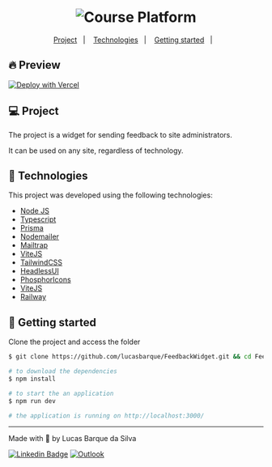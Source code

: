 <h1 align="center">
    <img alt="Course Platform" title="Course Platform" src=".github/preview.mp4" />    
</h1>

<p align="center">
  <a href="#-project">Project</a>&nbsp;&nbsp;&nbsp;|&nbsp;&nbsp;&nbsp;
  <a href="#-technologies">Technologies</a>&nbsp;&nbsp;&nbsp;|&nbsp;&nbsp;&nbsp;
  <a href="#-getting-started">Getting started</a>&nbsp;&nbsp;&nbsp;|&nbsp;&nbsp;&nbsp;  
</p>

## 🔥 Preview

[![Deploy with Vercel](https://vercel.com/button)](https://feedback-widget-mu.vercel.app/)

## 💻 Project

The project is a widget for sending feedback to site administrators.

It can be used on any site, regardless of technology.

## 🧪 Technologies

This project was developed using the following technologies:

- [Node JS](https://nodejs.org/en/)
- [Typescript](https://www.typescriptlang.org/)
- [Prisma](https://www.prisma.io/)
- [Nodemailer](https://nodemailer.com/about/)
- [Mailtrap](https://mailtrap.io/)
- [ViteJS](https://vitejs.dev/)
- [TailwindCSS](https://tailwindcss.com/)
- [HeadlessUI](https://headlessui.dev/)
- [PhosphorIcons](https://phosphoricons.com/)
- [ViteJS](https://vitejs.dev/)
- [Railway](https://railway.app/)

## 🚀 Getting started

Clone the project and access the folder

```bash
$ git clone https://github.com/lucasbarque/FeedbackWidget.git && cd FeedbackWidget

# to download the dependencies
$ npm install

# to start the an application
$ npm run dev

# the application is running on http://localhost:3000/
```

---

<p>Made with 💜 by Lucas Barque da Silva</p>

[![Linkedin Badge](https://img.shields.io/badge/-lucasbarque-blue?style=flat-square&logo=Linkedin&logoColor=white&link=https://www.linkedin.com/in/lucas-barque/)](https://www.linkedin.com/in/lucas-barque/)
[![Outlook](https://img.shields.io/badge/Microsoft_Outlook-0078D4?style=flat-square&logo=microsoft-outlook&logoColor=whitelink=mailto:lucasbarquedasilva@hotmail.com)](mailto:lucasbarquedasilva@hotmail.com)

